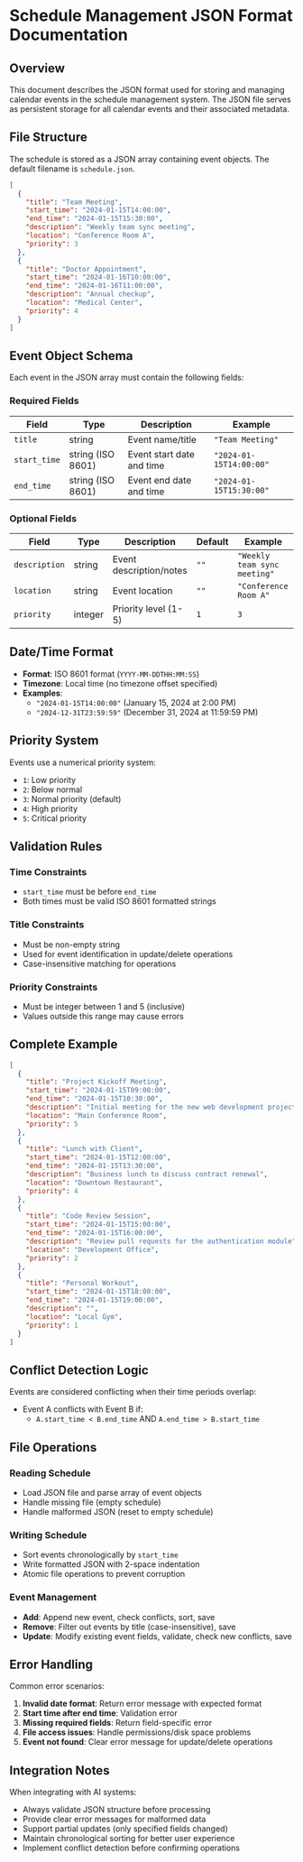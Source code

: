 # Schedule Management JSON Format Documentation

## Overview
This document describes the JSON format used for storing and managing calendar events in the schedule management system. The JSON file serves as persistent storage for all calendar events and their associated metadata.

## File Structure
The schedule is stored as a JSON array containing event objects. The default filename is `schedule.json`.

```json
[
  {
    "title": "Team Meeting",
    "start_time": "2024-01-15T14:00:00",
    "end_time": "2024-01-15T15:30:00",
    "description": "Weekly team sync meeting",
    "location": "Conference Room A",
    "priority": 3
  },
  {
    "title": "Doctor Appointment",
    "start_time": "2024-01-16T10:00:00",
    "end_time": "2024-01-16T11:00:00",
    "description": "Annual checkup",
    "location": "Medical Center",
    "priority": 4
  }
]
```

## Event Object Schema

Each event in the JSON array must contain the following fields:

### Required Fields

| Field | Type | Description | Example |
|-------|------|-------------|---------|
| `title` | string | Event name/title | `"Team Meeting"` |
| `start_time` | string (ISO 8601) | Event start date and time | `"2024-01-15T14:00:00"` |
| `end_time` | string (ISO 8601) | Event end date and time | `"2024-01-15T15:30:00"` |

### Optional Fields

| Field | Type | Description | Default | Example |
|-------|------|-------------|---------|---------|
| `description` | string | Event description/notes | `""` | `"Weekly team sync meeting"` |
| `location` | string | Event location | `""` | `"Conference Room A"` |
| `priority` | integer | Priority level (1-5) | `1` | `3` |

## Date/Time Format
- **Format**: ISO 8601 format (`YYYY-MM-DDTHH:MM:SS`)
- **Timezone**: Local time (no timezone offset specified)
- **Examples**:
  - `"2024-01-15T14:00:00"` (January 15, 2024 at 2:00 PM)
  - `"2024-12-31T23:59:59"` (December 31, 2024 at 11:59:59 PM)

## Priority System
Events use a numerical priority system:
- `1`: Low priority
- `2`: Below normal
- `3`: Normal priority (default)
- `4`: High priority
- `5`: Critical priority

## Validation Rules

### Time Constraints
- `start_time` must be before `end_time`
- Both times must be valid ISO 8601 formatted strings

### Title Constraints
- Must be non-empty string
- Used for event identification in update/delete operations
- Case-insensitive matching for operations

### Priority Constraints
- Must be integer between 1 and 5 (inclusive)
- Values outside this range may cause errors

## Complete Example

```json
[
  {
    "title": "Project Kickoff Meeting",
    "start_time": "2024-01-15T09:00:00",
    "end_time": "2024-01-15T10:30:00",
    "description": "Initial meeting for the new web development project. Discuss requirements, timeline, and team assignments.",
    "location": "Main Conference Room",
    "priority": 5
  },
  {
    "title": "Lunch with Client",
    "start_time": "2024-01-15T12:00:00",
    "end_time": "2024-01-15T13:30:00",
    "description": "Business lunch to discuss contract renewal",
    "location": "Downtown Restaurant",
    "priority": 4
  },
  {
    "title": "Code Review Session",
    "start_time": "2024-01-15T15:00:00",
    "end_time": "2024-01-15T16:00:00",
    "description": "Review pull requests for the authentication module",
    "location": "Development Office",
    "priority": 2
  },
  {
    "title": "Personal Workout",
    "start_time": "2024-01-15T18:00:00",
    "end_time": "2024-01-15T19:00:00",
    "description": "",
    "location": "Local Gym",
    "priority": 1
  }
]
```

## Conflict Detection Logic

Events are considered conflicting when their time periods overlap:
- Event A conflicts with Event B if:
  - `A.start_time < B.end_time` AND `A.end_time > B.start_time`

## File Operations

### Reading Schedule
- Load JSON file and parse array of event objects
- Handle missing file (empty schedule)
- Handle malformed JSON (reset to empty schedule)

### Writing Schedule
- Sort events chronologically by `start_time`
- Write formatted JSON with 2-space indentation
- Atomic file operations to prevent corruption

### Event Management
- **Add**: Append new event, check conflicts, sort, save
- **Remove**: Filter out events by title (case-insensitive), save
- **Update**: Modify existing event fields, validate, check new conflicts, save

## Error Handling

Common error scenarios:
1. **Invalid date format**: Return error message with expected format
2. **Start time after end time**: Validation error
3. **Missing required fields**: Return field-specific error
4. **File access issues**: Handle permissions/disk space problems
5. **Event not found**: Clear error message for update/delete operations

## Integration Notes

When integrating with AI systems:
- Always validate JSON structure before processing
- Provide clear error messages for malformed data
- Support partial updates (only specified fields changed)
- Maintain chronological sorting for better user experience
- Implement conflict detection before confirming operations